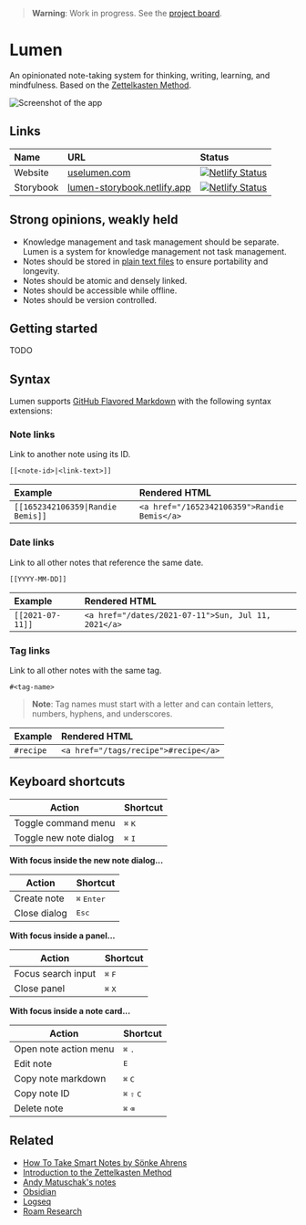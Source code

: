 > **Warning**: Work in progress. See the [project board](https://github.com/users/colebemis/projects/3).

# Lumen

An opinionated note-taking system for thinking, writing, learning, and mindfulness. Based on the [Zettelkasten Method](https://zettelkasten.de/introduction/).

![Screenshot of the app](https://user-images.githubusercontent.com/4608155/213857201-286bee23-205c-4fbd-b962-22b789c38426.png)

## Links

| Name | URL | Status |
| :-- | :-- | :-- |
| Website | [uselumen.com](https://uselumen.com) | [![Netlify Status](https://api.netlify.com/api/v1/badges/9e55f1c2-783d-4abb-9fa2-edc59f8aa0c3/deploy-status)](https://app.netlify.com/sites/lumen-notes/deploys) |
| Storybook | [lumen-storybook.netlify.app](https://lumen-storybook.netlify.app/) | [![Netlify Status](https://api.netlify.com/api/v1/badges/acd80077-43c2-4292-8721-6f77e633a896/deploy-status)](https://app.netlify.com/sites/lumen-storybook/deploys) |


## Strong opinions, weakly held

- Knowledge management and task management should be separate. Lumen is a system for knowledge management not task management.
- Notes should be stored in [plain text files](https://sive.rs/plaintext) to ensure portability and longevity.
- Notes should be atomic and densely linked.
- Notes should be accessible while offline.
- Notes should be version controlled.

## Getting started

TODO

## Syntax

Lumen supports [GitHub Flavored Markdown](https://github.github.com/gfm/) with the following syntax extensions:

### Note links

Link to another note using its ID.

```
[[<note-id>|<link-text>]]
```

| Example                           | Rendered HTML                               |
| :-------------------------------- | :------------------------------------------ |
| `[[1652342106359\|Randie Bemis]]` | `<a href="/1652342106359">Randie Bemis</a>` |

### Date links

Link to all other notes that reference the same date.

```
[[YYYY-MM-DD]]
```

| Example          | Rendered HTML                                       |
| :--------------- | :-------------------------------------------------- |
| `[[2021-07-11]]` | `<a href="/dates/2021-07-11">Sun, Jul 11, 2021</a>` |

### Tag links

Link to all other notes with the same tag.

```
#<tag-name>
```

> **Note**: Tag names must start with a letter and can contain letters, numbers, hyphens, and underscores.

| Example   | Rendered HTML                        |
| :-------- | :----------------------------------- |
| `#recipe` | `<a href="/tags/recipe">#recipe</a>` |

## Keyboard shortcuts

| Action                 | Shortcut                  |
| ---------------------- | ------------------------- |
| Toggle command menu    | <kbd>⌘</kbd> <kbd>K</kbd> |
| Toggle new note dialog | <kbd>⌘</kbd> <kbd>I</kbd> |

**With focus inside the new note dialog...**

| Action       | Shortcut                      |
| ------------ | ----------------------------- |
| Create note  | <kbd>⌘</kbd> <kbd>Enter</kbd> |
| Close dialog | <kbd>Esc</kbd>                |

**With focus inside a panel...**

| Action             | Shortcut                  |
| ------------------ | ------------------------- |
| Focus search input | <kbd>⌘</kbd> <kbd>F</kbd> |
| Close panel        | <kbd>⌘</kbd> <kbd>X</kbd> |

**With focus inside a note card...**

| Action                | Shortcut                               |
| --------------------- | -------------------------------------- |
| Open note action menu | <kbd>⌘</kbd> <kbd>.</kbd>              |
| Edit note             | <kbd>E</kbd>                           |
| Copy note markdown    | <kbd>⌘</kbd> <kbd>C</kbd>              |
| Copy note ID          | <kbd>⌘</kbd> <kbd>⇧</kbd> <kbd>C</kbd> |
| Delete note           | <kbd>⌘</kbd> <kbd>⌫</kbd>              |

## Related

- [How To Take Smart Notes by Sönke Ahrens](https://takesmartnotes.com/)
- [Introduction to the Zettelkasten Method](https://zettelkasten.de/introduction/)
- [Andy Matuschak's notes](https://notes.andymatuschak.org/)
- [Obsidian](https://obsidian.md/)
- [Logseq](https://logseq.com/)
- [Roam Research](https://roamresearch.com)
